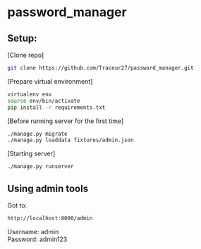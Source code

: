 # password_manager

## Setup:
[Clone repo]
```bash
git clone https://github.com/Traceur27/password_manager.git
```

[Prepare virtual environment]
```bash
virtualenv env
source env/bin/activate
pip install -r requirements.txt
```

[Before running server for the first time]
```bash
./manage.py migrate
./manage.py loaddata fixtures/admin.json
```

[Starting server]
```bash
./manage.py runserver
```

## Using admin tools
Got to:
```bash
http://localhost:8000/admin
```
Username: admin  
Password: admin123
